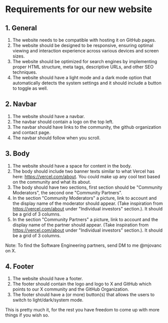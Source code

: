 # Requirements for our new website

## 1. General

1. The website needs to be compatible with hosting it on GitHub pages.
2. The website should be designed to be responsive, ensuring optimal viewing and interaction experience across various devices and screen sizes.
3. The website should be optimized for search engines by implementing proper HTML structure, meta tags, descriptive URLs, and other SEO techniques.
4. The website should have a light mode and a dark mode option that automatically detects the system settings and it should include a button to toggle as well.

## 2. Navbar
1. The website should have a navbar.
2. The navbar should contain a logo on the top left.
3. The navbar should have links to the community, the github organization and contact page.
4. The navbar should follow when you scroll.

## 3. Body

1. The website should have a space for content in the body.
2. The body should include two banner texts similar to what Vercel has here: https://vercel.com/about. You could make up any cool text based on the community and what its about.
3. The body should have two sections, first section should be "Community Moderators", the second one "Community Partners".
4. In the section "Community Moderators" a picture, link to account and the display name of the moderator should appear. (Take inspiration from https://vercel.com/about under "Individual investors" section.). It should be a grid of 3 columns.
5. In the section "Community Partners" a picture, link to account and the display name of the partner should appear. (Take inspiration from https://vercel.com/about under "Individual investors" section.). It should be a grid of 3 columns.

Note: To find the Software Engineering partners, send DM to me @mjovanc on X.

## 4. Footer

1. The website should have a footer.
2. The footer should contain the logo and logo to X and GitHub which points to our X community and the GitHub Organization.
3. The footer should have a (or more) button(s) that allows the users to switch to light/dark/system mode.

This is pretty much it, for the rest you have freedom to come up with more things if you wish so. 

